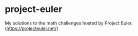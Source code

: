 # project-euler
My solutions to the math challenges hosted by Project Euler. (https://projecteuler.net/)
